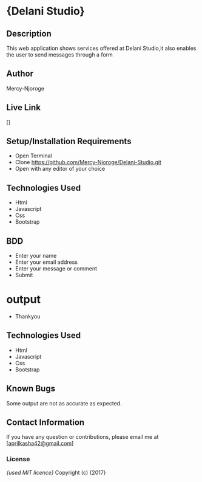 # {Delani Studio}
## Description
This web application shows services offered at Delani Studio,it also enables the user to send messages through a form
## Author
Mercy-Njoroge
## Live Link
 []
## Setup/Installation Requirements
* Open Terminal
* Clone https://github.com/Mercy-Njoroge/Delani-Studio.git
* Open with any editor of your choice
## Technologies Used
* Html
* Javascript
* Css
* Bootstrap
## BDD
* Enter your name 
* Enter your email address
* Enter your message or comment
* Submit
# output
* Thankyou
## Technologies Used
* Html
* Javascript
* Css
* Bootstrap
## Known Bugs
Some output are not as accurate as expected.
## Contact Information
If you have any question or contributions, please email me at [aprilkasha42@gmail.com]

### License
*{used MIT licence}*
Copyright (c) {2017}